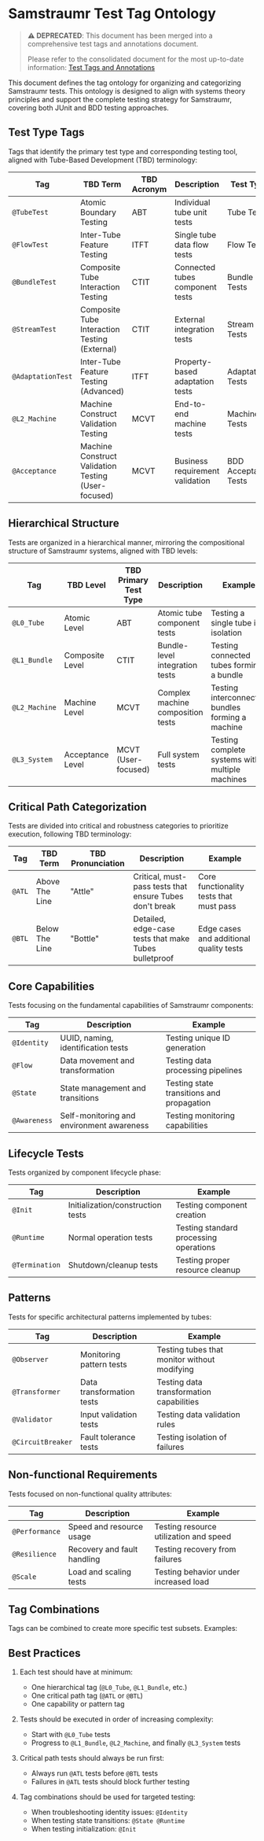 # Samstraumr Test Tag Ontology

> **⚠️ DEPRECATED**: This document has been merged into a comprehensive test tags and annotations document.
> 
> Please refer to the consolidated document for the most up-to-date information:
> [Test Tags and Annotations](/docs/testing/TestTagsAndAnnotations.md)

This document defines the tag ontology for organizing and categorizing Samstraumr tests. This ontology is designed to align with systems theory principles and support the complete testing strategy for Samstraumr, covering both JUnit and BDD testing approaches.

## Test Type Tags

Tags that identify the primary test type and corresponding testing tool, aligned with Tube-Based Development (TBD) terminology:

| Tag | TBD Term | TBD Acronym | Description | Test Type | Technology |
|-----|----------|-------------|-------------|-----------|------------|
| `@TubeTest` | Atomic Boundary Testing | ABT | Individual tube unit tests | Tube Tests | JUnit 5 |
| `@FlowTest` | Inter-Tube Feature Testing | ITFT | Single tube data flow tests | Flow Tests | JUnit 5 |
| `@BundleTest` | Composite Tube Interaction Testing | CTIT | Connected tubes component tests | Bundle Tests | JUnit 5 |
| `@StreamTest` | Composite Tube Interaction Testing (External) | CTIT | External integration tests | Stream Tests | JUnit 5 + TestContainers |
| `@AdaptationTest` | Inter-Tube Feature Testing (Advanced) | ITFT | Property-based adaptation tests | Adaptation Tests | JUnit 5 (custom) |
| `@L2_Machine` | Machine Construct Validation Testing | MCVT | End-to-end machine tests | Machine Tests | Cucumber |
| `@Acceptance` | Machine Construct Validation Testing (User-focused) | MCVT | Business requirement validation | BDD Acceptance Tests | Cucumber |

## Hierarchical Structure

Tests are organized in a hierarchical manner, mirroring the compositional structure of Samstraumr systems, aligned with TBD levels:

| Tag | TBD Level | TBD Primary Test Type | Description | Example |
|-----|-----------|----------------------|-------------|---------|
| `@L0_Tube` | Atomic Level | ABT | Atomic tube component tests | Testing a single tube in isolation |
| `@L1_Bundle` | Composite Level | CTIT | Bundle-level integration tests | Testing connected tubes forming a bundle |
| `@L2_Machine` | Machine Level | MCVT | Complex machine composition tests | Testing interconnected bundles forming a machine |
| `@L3_System` | Acceptance Level | MCVT (User-focused) | Full system tests | Testing complete systems with multiple machines |

## Critical Path Categorization

Tests are divided into critical and robustness categories to prioritize execution, following TBD terminology:

| Tag | TBD Term | TBD Pronunciation | Description | Example |
|-----|----------|------------------|-------------|---------|
| `@ATL` | Above The Line | "Attle" | Critical, must-pass tests that ensure Tubes don't break | Core functionality tests that must pass |
| `@BTL` | Below The Line | "Bottle" | Detailed, edge-case tests that make Tubes bulletproof | Edge cases and additional quality tests |

## Core Capabilities

Tests focusing on the fundamental capabilities of Samstraumr components:

| Tag | Description | Example |
|-----|-------------|---------|
| `@Identity` | UUID, naming, identification tests | Testing unique ID generation |
| `@Flow` | Data movement and transformation | Testing data processing pipelines |
| `@State` | State management and transitions | Testing state transitions and propagation |
| `@Awareness` | Self-monitoring and environment awareness | Testing monitoring capabilities |

## Lifecycle Tests

Tests organized by component lifecycle phase:

| Tag | Description | Example |
|-----|-------------|---------|
| `@Init` | Initialization/construction tests | Testing component creation |
| `@Runtime` | Normal operation tests | Testing standard processing operations |
| `@Termination` | Shutdown/cleanup tests | Testing proper resource cleanup |

## Patterns

Tests for specific architectural patterns implemented by tubes:

| Tag | Description | Example |
|-----|-------------|---------|
| `@Observer` | Monitoring pattern tests | Testing tubes that monitor without modifying |
| `@Transformer` | Data transformation tests | Testing data transformation capabilities |
| `@Validator` | Input validation tests | Testing data validation rules |
| `@CircuitBreaker` | Fault tolerance tests | Testing isolation of failures |

## Non-functional Requirements

Tests focused on non-functional quality attributes:

| Tag | Description | Example |
|-----|-------------|---------|
| `@Performance` | Speed and resource usage | Testing resource utilization and speed |
| `@Resilience` | Recovery and fault handling | Testing recovery from failures |
| `@Scale` | Load and scaling tests | Testing behavior under increased load |

## Tag Combinations

Tags can be combined to create more specific test subsets. Examples:


## Best Practices

1. Each test should have at minimum:
   - One hierarchical tag (`@L0_Tube`, `@L1_Bundle`, etc.)
   - One critical path tag (`@ATL` or `@BTL`)
   - One capability or pattern tag

2. Tests should be executed in order of increasing complexity:
   - Start with `@L0_Tube` tests
   - Progress to `@L1_Bundle`, `@L2_Machine`, and finally `@L3_System` tests

3. Critical path tests should always be run first:
   - Always run `@ATL` tests before `@BTL` tests
   - Failures in `@ATL` tests should block further testing

4. Tag combinations should be used for targeted testing:
   - When troubleshooting identity issues: `@Identity`
   - When testing state transitions: `@State @Runtime`
   - When testing initialization: `@Init`
